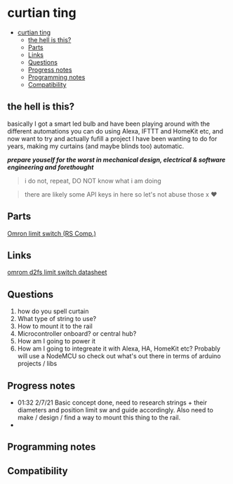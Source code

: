 # curtian ting
- [curtian ting](#curtian-ting)
  - [the hell is this?](#the-hell-is-this)
  - [Parts](#parts)
  - [Links](#links)
  - [Questions](#questions)
  - [Progress notes](#progress-notes)
  - [Programming notes](#programming-notes)
  - [Compatibility](#compatibility)

## the hell is this?
basically I got a smart led bulb and have been playing around with the different automations you can do using Alexa, IFTTT and HomeKit etc, and now want to try and actually fufill a project I have been wanting to do for years, making my curtains (and maybe blinds too) automatic.

***prepare youself for the worst in mechanical design, electrical & software engineering and forethought***

> i do not, repeat, DO NOT know what i am doing

>there are likely some API keys in here so let's not abuse those x ♥

## Parts
[Omron limit switch (RS Comp.)](https://uk.rs-online.com/web/p/microswitches/8046177)


## Links
[omrom d2fs limit switch datasheet](https://docs.rs-online.com/f449/0900766b8166b354.pdf)


## Questions
1.  how do you spell curtain
2.  What type of string to use?
3.  How to mount it to the rail
4.  Microcontroller onboard? or central hub?
5.  How am I going to power it
6.  How am I going to integreate it with Alexa, HA, HomeKit etc? Probably will use a NodeMCU so check out what's out there in terms of arduino projects / libs

## Progress notes
- 01:32 2/7/21 Basic concept done, need to research strings + their diameters and position limit sw and guide accordingly. Also need to make / design / find a way to mount this thing to the rail.
-  

## Programming notes
## Compatibility